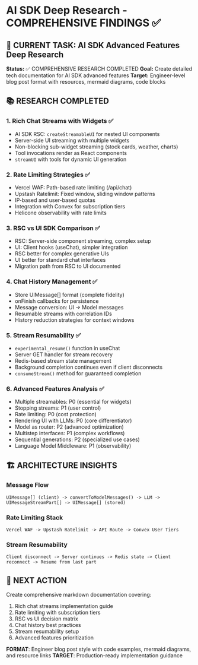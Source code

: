 # AI SDK Deep Research - COMPREHENSIVE FINDINGS ✅

## 🎯 CURRENT TASK: AI SDK Advanced Features Deep Research

**Status:** ✅ COMPREHENSIVE RESEARCH COMPLETED
**Goal:** Create detailed tech documentation for AI SDK advanced features
**Target:** Engineer-level blog post format with resources, mermaid diagrams, code blocks

## 📚 RESEARCH COMPLETED

### 1. Rich Chat Streams with Widgets ✅

- AI SDK RSC: `createStreamableUI` for nested UI components
- Server-side UI streaming with multiple widgets
- Non-blocking sub-widget streaming (stock cards, weather, charts)
- Tool invocations render as React components
- `streamUI` with tools for dynamic UI generation

### 2. Rate Limiting Strategies ✅

- Vercel WAF: Path-based rate limiting (/api/chat)
- Upstash Ratelimit: Fixed window, sliding window patterns
- IP-based and user-based quotas
- Integration with Convex for subscription tiers
- Helicone observability with rate limits

### 3. RSC vs UI SDK Comparison ✅

- RSC: Server-side component streaming, complex setup
- UI: Client hooks (useChat), simpler integration
- RSC better for complex generative UIs
- UI better for standard chat interfaces
- Migration path from RSC to UI documented

### 4. Chat History Management ✅

- Store UIMessage[] format (complete fidelity)
- onFinish callbacks for persistence
- Message conversion: UI -> Model messages
- Resumable streams with correlation IDs
- History reduction strategies for context windows

### 5. Stream Resumability ✅

- `experimental_resume()` function in useChat
- Server GET handler for stream recovery
- Redis-based stream state management
- Background completion continues even if client disconnects
- `consumeStream()` method for guaranteed completion

### 6. Advanced Features Analysis ✅

- Multiple streamables: P0 (essential for widgets)
- Stopping streams: P1 (user control)
- Rate limiting: P0 (cost protection)
- Rendering UI with LLMs: P0 (core differentiator)
- Model as router: P2 (advanced optimization)
- Multistep interfaces: P1 (complex workflows)
- Sequential generations: P2 (specialized use cases)
- Language Model Middleware: P1 (observability)

## 🏗️ ARCHITECTURE INSIGHTS

### Message Flow

```mermaid
UIMessage[] (client) -> convertToModelMessages() -> LLM -> UIMessageStreamPart[] -> UIMessage[] (stored)
```

### Rate Limiting Stack

```mermaid
Vercel WAF -> Upstash Ratelimit -> API Route -> Convex User Tiers
```

### Stream Resumability

```mermaid
Client disconnect -> Server continues -> Redis state -> Client reconnect -> Resume from last part
```

## 🎯 NEXT ACTION

Create comprehensive markdown documentation covering:

1. Rich chat streams implementation guide
2. Rate limiting with subscription tiers
3. RSC vs UI decision matrix
4. Chat history best practices
5. Stream resumability setup
6. Advanced features prioritization

**FORMAT**: Engineer blog post style with code examples, mermaid diagrams, and resource links
**TARGET**: Production-ready implementation guidance
